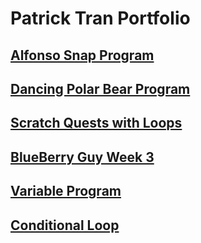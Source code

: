 # Patrick Tran Portfolio

## [Alfonso Snap Program](https://www.youtube.com/watch?v=bqmAMXBz6Nw&ab_channel=PatrickTran)

## [Dancing Polar Bear Program](https://www.youtube.com/watch?v=XCGolzBxHMU&ab_channel=PatrickTran)

## [Scratch Quests with Loops](https://www.youtube.com/watch?v=Ijpet4--F8M&ab_channel=PatrickTran)

## [BlueBerry Guy Week 3](https://www.youtube.com/watch?v=kMYwPPFrlns&ab_channel=PatrickTran)

## [Variable Program](https://www.youtube.com/watch?v=ZOgUI8maUWI&ab_channel=PatrickTran)

## [Conditional Loop](https://www.youtube.com/watch?v=UimyAgxhl-I&ab_channel=PatrickTran)
